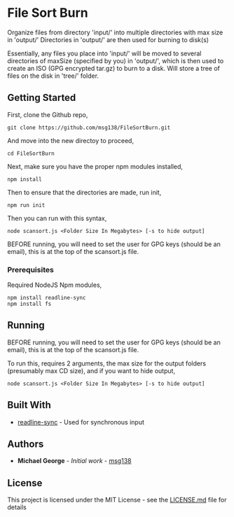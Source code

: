 # File Sort Burn

Organize files from directory 'input/' into multiple directories with max size in 'output/'
Directories in 'output/' are then used for burning to disk(s)

Essentially, any files you place into 'input/' will be moved to several directories of maxSize (specified by you) in 'output/',
which is then used to create an ISO (GPG encrypted tar.gz) to burn to a disk. Will store a tree of files on the disk in 'tree/' folder.

## Getting Started

First, clone the Github repo,
```
git clone https://github.com/msg138/FileSortBurn.git
```
And move into the new directoy to proceed,
```
cd FileSortBurn
```

Next, make sure you have the proper npm modules installed,
```
npm install
```

Then to ensure that the directories are made, run init,
```
npm run init
```

Then you can run with this syntax,
```
node scansort.js <Folder Size In Megabytes> [-s to hide output]
```

BEFORE running, you will need to set the user for GPG keys (should be an email), this is at the top of the scansort.js file.

### Prerequisites

Required NodeJS Npm modules,
```
npm install readline-sync
npm install fs
```

## Running

BEFORE running, you will need to set the user for GPG keys (should be an email), this is at the top of the scansort.js file.

To run this, requires 2 arguments, the max size for the output folders (presumably max CD size), and if you want to hide output,
```
node scansort.js <Folder Size In Megabytes> [-s to hide output]
```

## Built With

* [readline-sync](https://www.npmjs.com/package/readline-sync) - Used for synchronous input

## Authors

* **Michael George** - *Initial work* - [msg138](https://github.com/msg138)

## License

This project is licensed under the MIT License - see the [LICENSE.md](LICENSE.md) file for details

